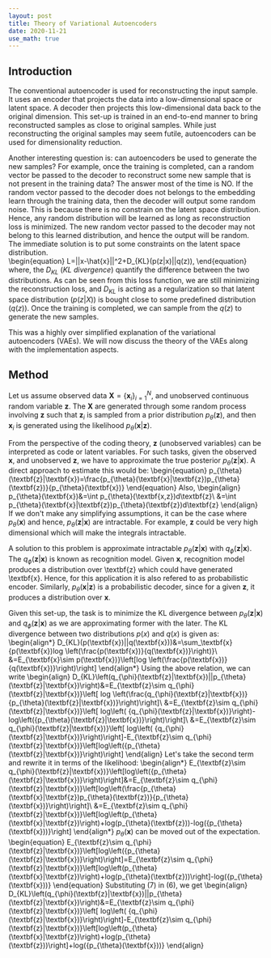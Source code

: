 ```yaml
---
layout: post
title: Theory of Variational Autoencoders
date: 2020-11-21
use_math: true
---
```


## Introduction
The conventional autoencoder is used for reconstructing the input sample. It uses an encoder that projects the data into a low-dimensional space or latent space. A decoder then projects this low-dimensional data back to the original dimension. This set-up is trained in an end-to-end manner to bring reconstructed samples as close to original samples. While just reconstructing the original samples may seem futile, autoencoders can be used for dimensionality reduction. 

Another interesting question is: can autoencoders be used to generate the new samples? For example, once the training is completed, can a random vector be passed to the decoder to reconstruct some new sample that is not present in the training data? The answer most of the time is NO. If the random vector passed to the decoder does not belongs to the embedding learn through the training data, then the decoder will output some random noise. This is because there is no constrain on the latent space distribution. Hence, any random distribution will be learned as long as reconstruction loss is minimized. The new random vector passed to the decoder may not belong to this learned distribution, and hence the output will be random. The immediate solution is to put some constraints on the latent space distribution.  
\begin{equation}
L=||x-\hat{x}||^2+D_{KL}(p(z|x)||q(z)),
\end{equation}
where, the $D_{KL}$ $(KL\ divergence)$ quantify the difference between the two distributions. As can be seen from this loss function, we are still minimizing the reconstruction loss, and $D_{KL}$  is acting as a regularization so that latent space distribution $(p(z|X))$ is bought close to some predefined distribution $(q(z))$. Once the training is completed, we can sample from the $q(z)$ to generate the new samples. 

This was a  highly over simplified explanation of the variational autoencoders (VAEs). We will now discuss the theory of the VAEs along with the implementation aspects.

## Method
Let us assume observed data $\textbf{X}=\{\textbf{x}_i\}_{i=1}^N$, and unobserved continuous random variable $\textbf{z}$. The $\textbf{X}$ are generated through some random process involving $\textbf{z}$ such that $\textbf{z}_i$ is sampled from a prior distribution $p_{\theta}(\textbf{z})$, and then $\textbf{x}_i$ is generated using the likelihood $p_{\theta}(\textbf{x}|\textbf{z})$.

From the perspective of the coding theory, $\textbf{z}$ (unobserved variables) can be interpreted as code or latent variables. For such tasks, given the observed $\textbf{x}$, and unobserved $\textbf{z}$, we have to approximate the true posterior $p_{\theta}(\textbf{z}|\textbf{x})$. A direct approach to estimate this would be:
\begin{equation}
p_{\theta}(\textbf{z}|\textbf{x})=\frac{p_{\theta}(\textbf{x}|\textbf{z})p_{\theta}(\textbf{z})}{p_{\theta}(\textbf{x})}
\end{equation}
Also,
\begin{align}
p_{\theta}(\textbf{x})&=\int p_{\theta}(\textbf{x,z})d\textbf{z}\\
&=\int p_{\theta}(\textbf{x}|\textbf{z})p_{\theta}(\textbf{z})d\textbf{z}
\end{align}
If we don't make any simplifying assumptions, it can be the case where $p_{\theta}(\textbf{x})$ and hence, $p_{\theta}(\textbf{z}|\textbf{x})$ are intractable. For example, $\textbf{z}$ could be very high dimensional which will make the integrals intractable. 

A solution to this problem is approximate intractable $p_{\theta}(\textbf{z}|\textbf{x})$ with $q_{\phi}(\textbf{z}|\textbf{x})$. The $q_{\phi}(\textbf{z}|\textbf{x})$ is known as recognition model. Given $\textbf{x}$, recognition model produces a distribution over \textbf{z} which could have generated \textbf{x}. Hence, for this application it is also refered to as  probabilistic encoder. Similarly, $p_{\theta}(\textbf{x}|\textbf{z})$ is a probabilistic decoder, since for a given $\textbf{z}$, it produces a distribution over $\textbf{x}$. 

Given this set-up, the task is to minimize the KL divergence between  $p_{\theta}(\textbf{z}|\textbf{x})$ and $q_{\phi}(\textbf{z}|\textbf{x})$ as we are approximating former with the later. The KL divergence between two distributions $p(x)$ and $q(x)$ is given as:
\begin{align*}
D_{KL}(p(\textbf{x})||q(\textbf{x}))&=\sum_\textbf{x}{p(\textbf{x})log \left(\frac{p(\textbf{x})}{q(\textbf{x})}\right)}\\
&=E_{\textbf{x}\sim p(\textbf{x})}\left[log \left(\frac{p(\textbf{x})}{q(\textbf{x})}\right)\right]
\end{align*}
Using the above relation, we can write
\begin{align}
D_{KL}\left(q_{\phi}(\textbf{z}|\textbf{x})||p_{\theta}(\textbf{z}|\textbf{x})\right)&=E_{\textbf{z}\sim q_{\phi}(\textbf{z}|\textbf{x})}\left[ log \left(\frac{q_{\phi}(\textbf{z}|\textbf{x})}{p_{\theta}(\textbf{z}|\textbf{x})}\right)\right]\\
&=E_{\textbf{z}\sim q_{\phi}(\textbf{z}|\textbf{x})}\left[ log\left( {q_{\phi}(\textbf{z}|\textbf{x})}\right)-log\left({p_{\theta}(\textbf{z}|\textbf{x})}\right)\right]\\
&=E_{\textbf{z}\sim q_{\phi}(\textbf{z}|\textbf{x})}\left[ log\left( {q_{\phi}(\textbf{z}|\textbf{x})}\right)\right]-E_{\textbf{z}\sim q_{\phi}(\textbf{z}|\textbf{x})}\left[log\left({p_{\theta}(\textbf{z}|\textbf{x})}\right)\right]
\end{align}
Let's take the second term and rewrite it in terms of the likelihood:
\begin{align*}
E_{\textbf{z}\sim q_{\phi}(\textbf{z}|\textbf{x})}\left[log\left({p_{\theta}(\textbf{z}|\textbf{x})}\right)\right]&=E_{\textbf{z}\sim q_{\phi}(\textbf{z}|\textbf{x})}\left[log\left(\frac{p_{\theta}(\textbf{x}|\textbf{z})p_{\theta}(\textbf{z})}{p_{\theta}(\textbf{x})}\right)\right]\\
&=E_{\textbf{z}\sim q_{\phi}(\textbf{z}|\textbf{x})}\left[log\left(p_{\theta}(\textbf{x}|\textbf{z})\right)+log(p_{\theta}(\textbf{z}))-log({p_{\theta}(\textbf{x}))}\right]
\end{align*}
$p_{\theta}(\textbf{x})$ can be moved out of the expectation. 
\begin{equation}
E_{\textbf{z}\sim q_{\phi}(\textbf{z}|\textbf{x})}\left[log\left({p_{\theta}(\textbf{z}|\textbf{x})}\right)\right]=E_{\textbf{z}\sim q_{\phi}(\textbf{z}|\textbf{x})}\left[log\left(p_{\theta}(\textbf{x}|\textbf{z})\right)+log(p_{\theta}(\textbf{z}))\right]-log({p_{\theta}(\textbf{x}))}
\end{equation}
Substituting (7) in (6), we get
\begin{align}
D_{KL}\left(q_{\phi}(\textbf{z}|\textbf{x})||p_{\theta}(\textbf{z}|\textbf{x})\right)&=E_{\textbf{z}\sim q_{\phi}(\textbf{z}|\textbf{x})}\left[ log\left( {q_{\phi}(\textbf{z}|\textbf{x})}\right)\right]-E_{\textbf{z}\sim q_{\phi}(\textbf{z}|\textbf{x})}\left[log\left(p_{\theta}(\textbf{x}|\textbf{z})\right)+log(p_{\theta}(\textbf{z}))\right]+log({p_{\theta}(\textbf{x}))}
\end{align}
